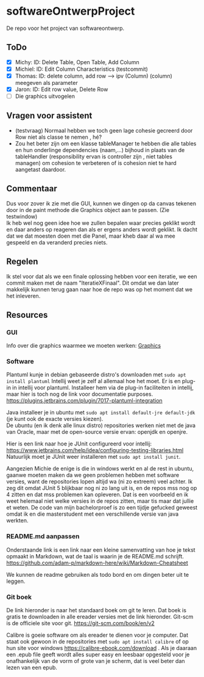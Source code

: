 # softwareOntwerpProject
De repo voor het project van softwareontwerp.



## ToDo

- [x] Michy: ID: Delete Table, Open Table, Add Column
- [x] Michiel: ID: Edit Column Characteristics (testcommit)
- [x] Thomas: ID: delete column, add row --> ipv (Column) (column) meegeven als parameter
- [x] Jaron: ID: Edit row value, Delete Row
- [ ] Die graphics uitvogelen

## Vragen voor assistent

- (testvraag) Normaal hebben we toch geen lage
cohesie gecreerd door Row niet als classe te nemen
, hé?
- Zou het beter zijn om een klasse tableManager te hebben
die alle tables en hun onderlinge dependencies (naam,...)
bijhoud in plaats van de tableHandler (responsibility ervan is controller zijn
, niet tables managen) om cohesion te verbeteren
of is cohesion niet te hard aangetast daardoor.

## Commentaar
Dus voor zover ik zie met die GUI, kunnen
we dingen op da canvas tekenen door in de
paint methode die Graphics object aan te passen.
(Zie testwindow)  
Ik heb wel nog geen idee hoe we zullen bepalen
waar precies geklikt wordt en daar anders op reageren
dan als er ergens anders wordt geklikt.
Ik dacht dat we dat moesten doen met die Panel,
maar kheb daar al wa mee gespeeld en da veranderd precies niets.


## Regelen

Ik stel voor dat als we een finale oplossing hebben voor een iteratie,
we een commit maken met de naam "IteratieXFinaal".
Dit omdat we dan later makkelijk kunnen terug gaan naar hoe de repo was op het moment dat we het inleveren.

## Resources

### GUI
Info over die graphics waarmee we moeten werken:
[Graphics](https://docs.oracle.com/javase/tutorial/2d/basic2d/index.html)

### Software

Plantuml kunje in debian gebaseerde distro's downloaden met
`sudo apt install plantuml`
Intellij weet je zelf al allemaal hoe het moet.
Er is en plug-in in intellij voor plantuml.
Installeer hem via de plug-in faciliteiten in intellij, maar hier is toch nog de link voor documentatie purposes.
https://plugins.jetbrains.com/plugin/7017-plantuml-integration


Java installeer je in ubuntu met `sudo apt install default-jre default-jdk ` (je kunt ook de exacte versies kiezen).  
De ubuntu (en ik denk alle linux distro) repositories werken niet met de java van Oracle, maar met de open-source versie ervan: openjdk en openjre.

Hier is een link naar hoe je JUnit configureerd voor intellij:  
https://www.jetbrains.com/help/idea/configuring-testing-libraries.html  
Natuurlijk moet je JUnit weer installeren met `sudo apt install junit`.  


Aangezien Michie de enige is die in windows werkt en al de rest in ubuntu, gaanwe moeten maken da we geen problemen hebben met software versies, want de repositories lopen altijd wa (ni zo extreem) veel achter.
Ik zeg dit omdat JUnit 5 blijkbaar nog ni zo lang uit is, en de repos mss nog op 4 zitten en dat mss problemen kan opleveren.
Dat is een voorbeeld en ik weet helemaal niet welke versies in de repos zitten, maar tis maar dat jullie et weten.
De code van mijn bachelorproef is zo een tijdje gefucked geweest omdat ik en die masterstudent met een verschillende versie van java werkten.


### README.md aanpassen

Onderstaande link is een link naar een kleine samenvatting van hoe je tekst opmaakt in Markdown, wat de taal is waarin je de README.md schrijft.
https://github.com/adam-p/markdown-here/wiki/Markdown-Cheatsheet

We kunnen de readme gebruiken als todo bord en om dingen beter  uit te leggen.


### Git boek

De link hieronder is naar het standaard boek om git te leren.
Dat boek is gratis te downloaden in alle ereader versies met de link hieronder.
Git-scm is de officiele site voor git.
https://git-scm.com/book/en/v2

Calibre is goeie software om als ereader te dienen voor je computer.
Dat staat ook gewoon in de repositories met `sudo apt install calibre` of op hun site voor windows https://calibre-ebook.com/download .
Als je daaraan een .epub file geeft wordt alles super easy en leesbaar opgesteld voor je onafhankelijk van de vorm of grote van je scherm, dat is veel beter dan lezen van een epub. 
